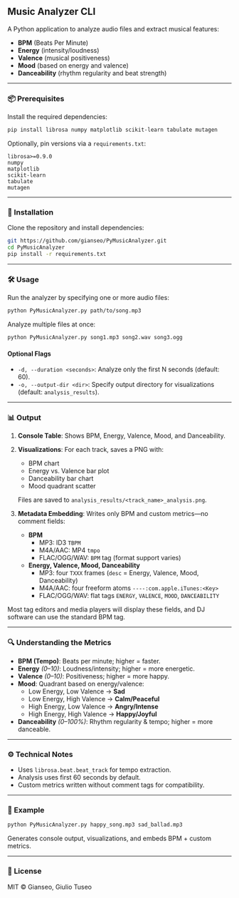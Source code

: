 ## Music Analyzer CLI

A Python application to analyze audio files and extract musical features:

- **BPM** (Beats Per Minute)
- **Energy** (intensity/loudness)
- **Valence** (musical positiveness)
- **Mood** (based on energy and valence)
- **Danceability** (rhythm regularity and beat strength)

---

### 📦 Prerequisites

Install the required dependencies:

```bash
pip install librosa numpy matplotlib scikit-learn tabulate mutagen
```

Optionally, pin versions via a `requirements.txt`:

```text
librosa>=0.9.0
numpy
matplotlib
scikit-learn
tabulate
mutagen
```

---

### 🚀 Installation

Clone the repository and install dependencies:

```bash
git https://github.com/gianseo/PyMusicAnalyzer.git
cd PyMusicAnalyzer
pip install -r requirements.txt
```

---

### 🛠️ Usage

Run the analyzer by specifying one or more audio files:

```bash
python PyMusicAnalyzer.py path/to/song.mp3
```

Analyze multiple files at once:

```bash
python PyMusicAnalyzer.py song1.mp3 song2.wav song3.ogg
```

#### Optional Flags

- `-d, --duration <seconds>`: Analyze only the first N seconds (default: 60).
- `-o, --output-dir <dir>`: Specify output directory for visualizations (default: `analysis_results`).

---

### 📊 Output

1. **Console Table**: Shows BPM, Energy, Valence, Mood, and Danceability.
2. **Visualizations**: For each track, saves a PNG with:
   - BPM chart
   - Energy vs. Valence bar plot
   - Danceability bar chart
   - Mood quadrant scatter

   Files are saved to `analysis_results/<track_name>_analysis.png`.
3. **Metadata Embedding**: Writes only BPM and custom metrics—no comment fields:
   - **BPM**
     - MP3: ID3 `TBPM`
     - M4A/AAC: MP4 `tmpo`
     - FLAC/OGG/WAV: `BPM` tag (format support varies)
   - **Energy, Valence, Mood, Danceability**
     - MP3: four `TXXX` frames (`desc` = Energy, Valence, Mood, Danceability)
     - M4A/AAC: four freeform atoms `----:com.apple.iTunes:<Key>`
     - FLAC/OGG/WAV: flat tags `ENERGY`, `VALENCE`, `MOOD`, `DANCEABILITY`

Most tag editors and media players will display these fields, and DJ software can use the standard BPM tag.

---

### 🔍 Understanding the Metrics

- **BPM (Tempo)**: Beats per minute; higher = faster.
- **Energy** *(0–10)*: Loudness/intensity; higher = more energetic.
- **Valence** *(0–10)*: Positiveness; higher = more happy.
- **Mood**: Quadrant based on energy/valence:
  - Low Energy, Low Valence → **Sad**
  - Low Energy, High Valence → **Calm/Peaceful**
  - High Energy, Low Valence → **Angry/Intense**
  - High Energy, High Valence → **Happy/Joyful**
- **Danceability** *(0–100%)*: Rhythm regularity & tempo; higher = more danceable.

---

### ⚙️ Technical Notes

- Uses `librosa.beat.beat_track` for tempo extraction.
- Analysis uses first 60 seconds by default.
- Custom metrics written without comment tags for compatibility.

---

### 🎉 Example

```bash
python PyMusicAnalyzer.py happy_song.mp3 sad_ballad.mp3
```

Generates console output, visualizations, and embeds BPM + custom metrics.

---

### 🔗 License

MIT © Gianseo, Giulio Tuseo
